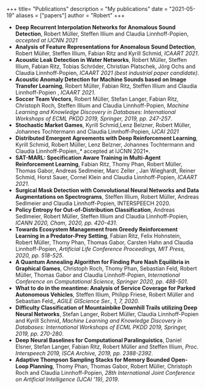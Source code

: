 +++
title= "Publications"
description = "My publications"
date = "2021-05-19"
aliases = ["papers"]
author = "Robert"
+++
*  **Deep Recurrent Interpolation Networks for Anomalous Sound Detection**, Robert Müller, Steffen Illium and Claudia Linnhoff-Popien, *accepted at IJCNN 2021*
* **Analysis of Feature Representations for Anomalous Sound Detection**, Robert Müller, Steffen Illium, Fabian Ritz and Kyrill Schmid, *ICAART 2021*. 
* **Acoustic Leak Detection in Water Networks**, Robert Müller, Steffen Illium, Fabian Ritz, Tobias Schröder, Christian Platschek, Jörg Ochs and Claudia Linnhoff-Popien,  *ICAART 2021 (best industrial paper candidate)*.  
* **Acoustic Anomaly Detection for Machine Sounds based on Image Transfer Learning**, Robert Müller, Fabian Ritz, Steffen Illium and Claudia Linnhoff-Popien , *ICAART 2021*.
* **Soccer Team Vectors**, Robert Müller, Stefan Langer, Fabian Ritz, Christoph Roch, Steffen Illium and Claudia Linnhoff-Popien, *Machine Learning and Knowledge Discovery in Databases: International Workshops of ECML PKDD 2019, Springer, 2019, pp. 247-257*. 
* **Stochastic Market Games**, Kyrill Schmid,Lenz Belzner, Robert Müller, Johannes Tochtermann and Claudia Linnhoff-Popien, *IJCAI 2021*
* **Distributed Emergent Agreements with Deep Reinforcement Learning**, Kyrill Schmid, Robert Müller, Lenz Belzner, Johannes Tochtermann and Claudia Linnhoff-Popien,,* accepted at IJCNN 2021*.
* **SAT-MARL: Specification Aware Training in Multi-Agent Reinforcement Learning**, Fabian Ritz, Thomy Phan, Robert Müller, Thomas Gabor, Andreas Sedlmeier, Marc Zeller , Jan Wieghardt, Reiner Schmid, Horst Sauer, Cornel Klein and Claudia Linnhoff-Popien, *ICAART 2021*.
* **Surgical Mask Detection with Convolutional Neural Networks and Data Augmentations on Spectrograms**, Steffen Illium, Robert Müller, Andreas Sedlmeier and Claudia Linnhoff-Popien, INTERSPEECH 2020. 
* **Policy Entropy for Out-of-Distribution Classification**, Andreas Sedlmeier, Robert Müller, Steffen Illium and Claudia Linnhoff-Popien, *ICANN 2020, Cham, 2020, pp. 420-431*.
* **Towards Ecosystem Management from Greedy Reinforcement Learning in a Predator-Prey Setting**, Fabian Ritz,  Felix Hohnstein, Robert Müller, Thomy Phan, Thomas Gabor, Carsten Hahn and Claudia Linnhoff-Popien, *Artificial Life Conference Proceedings,  MIT Press, 2020, pp. 518-525*.
* **A Quantum Annealing Algorithm for Finding Pure Nash Equilibria in Graphical Games**, Christoph Roch, Thomy Phan, Sebastian Feld, Robert Müller, Thomas Gabor and Claudia Linnhoff-Popien, *International Conference on Computational Science, Springer 2020, pp. 488-501*.  
* **What to do in the meantime: Analysis of Service Coverage for Parked Autonomous Vehicles**, Steffen Illium, Philipp Friese, Robert Müller and Sebastian Feld,, *AGILE GIScience Ser., 1, 7, 2020*. 
* **Difficulty Classification of Mountainbike Downhill Trails utilizing Deep Neural Networks**, Stefan Langer, Robert Müller, Claudia Linnhoff-Popien and Kyrill Schmid, *Machine Learning and Knowledge Discovery in Databases: International Workshops of ECML PKDD 2019, Springer, 2019, pp. 270-280*.
* **Deep Neural Baselines for Computational Paralinguistics**, Daniel Elsner, Stefan Langer, Fabian Ritz, Robert Müller and Steffen Illium, *Proc. Interspeech 2019, ISCA Archive, 2019, pp. 2388-2392*.
* **Adaptive Thompson Sampling Stacks for Memory Bounded Open-Loop Planning**, Thomy Phan, Thomas Gabor, Robert Müller, Christoph Roch and Claudia Linnhoff-Popien, *28th International Joint Conference on Artificial Intelligence (IJCAI ’19), 2019*. 
